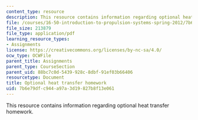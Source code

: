 ```yaml
---
content_type: resource
description: This resource contains information regarding optional heat transfer homework.
file: /courses/16-50-introduction-to-propulsion-systems-spring-2012/7b6e79dfc944a97a3d19827b8f13e061_MIT16_50S12_hw_opt.pdf
file_size: 213879
file_type: application/pdf
learning_resource_types:
- Assignments
license: https://creativecommons.org/licenses/by-nc-sa/4.0/
ocw_type: OCWFile
parent_title: Assignments
parent_type: CourseSection
parent_uid: 88bc7c0d-5439-928c-8dbf-91ef03b66406
resourcetype: Document
title: Optional heat transfer homework
uid: 7b6e79df-c944-a97a-3d19-827b8f13e061
---
```

This resource contains information regarding optional heat transfer homework.